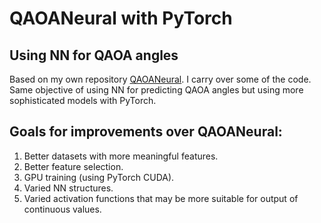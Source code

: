 # QAOANeural with PyTorch
## Using NN for QAOA angles
Based on my own repository [QAOANeural](https://github.com/jedwvv/QAOANeural). I carry over some of the code.  
Same objective of using NN for predicting QAOA angles but using more sophisticated models with PyTorch.  

## Goals for improvements over QAOANeural:
1. Better datasets with more meaningful features.  
2. Better feature selection.  
3. GPU training (using PyTorch CUDA).  
4. Varied NN structures.  
5. Varied activation functions that may be more suitable for output of continuous values.  